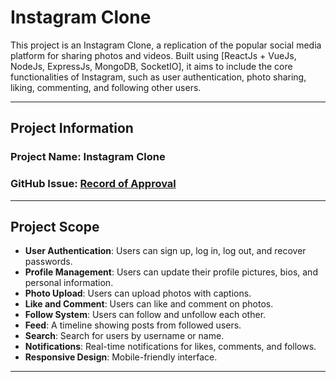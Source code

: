 # Instagram Clone

This project is an Instagram Clone, a replication of the popular social media platform for sharing photos and videos. Built using [ReactJs + VueJs, NodeJs, ExpressJs, MongoDB, SocketIO], it aims to include the core functionalities of Instagram, such as user authentication, photo sharing, liking, commenting, and following other users.

---

## Project Information

### Project Name: Instagram Clone

### GitHub Issue: [Record of Approval](https://github.com/IIITLucknowSWEngg/Assignment/issues/2)

---

## Project Scope

- **User Authentication**: Users can sign up, log in, log out, and recover passwords.
- **Profile Management**: Users can update their profile pictures, bios, and personal information.
- **Photo Upload**: Users can upload photos with captions.
- **Like and Comment**: Users can like and comment on photos.
- **Follow System**: Users can follow and unfollow each other.
- **Feed**: A timeline showing posts from followed users.
- **Search**: Search for users by username or name.
- **Notifications**: Real-time notifications for likes, comments, and follows.
- **Responsive Design**: Mobile-friendly interface.

---
